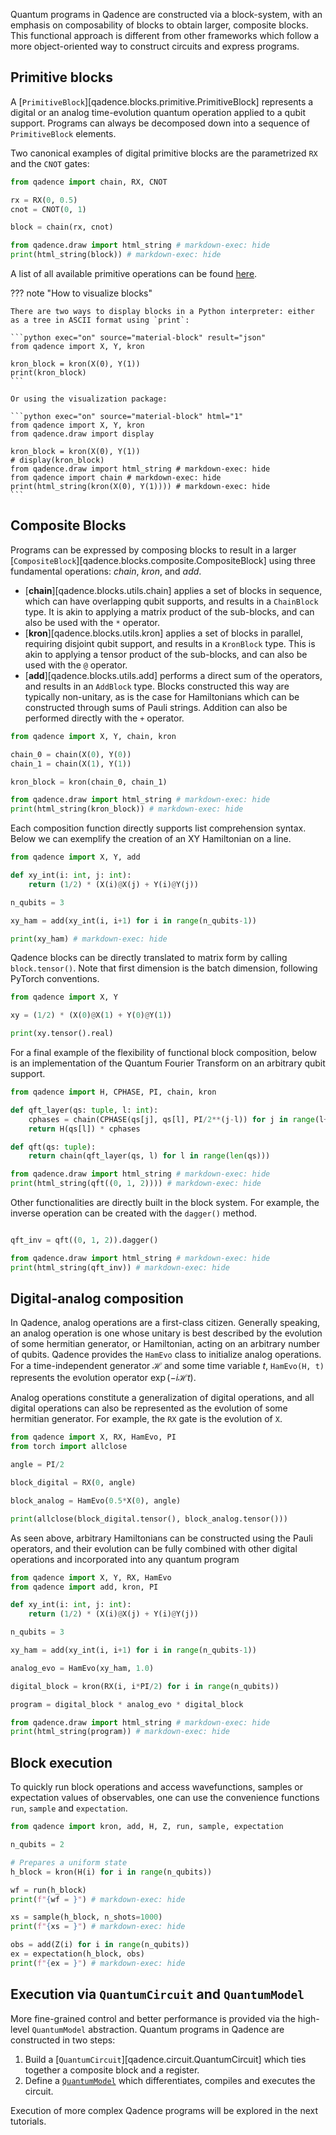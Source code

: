 Quantum programs in Qadence are constructed via a block-system, with an emphasis on composability of blocks to obtain larger, composite blocks. This functional approach is different from other frameworks which follow a more object-oriented way to construct circuits and express programs.

## Primitive blocks

A [`PrimitiveBlock`][qadence.blocks.primitive.PrimitiveBlock] represents a digital or an analog time-evolution quantum operation applied to a qubit support. Programs can always be decomposed down into a sequence of `PrimitiveBlock` elements.

Two canonical examples of digital primitive blocks are the parametrized `RX` and the `CNOT` gates:

```python exec="on" source="material-block" html="1" session="getting_started"
from qadence import chain, RX, CNOT

rx = RX(0, 0.5)
cnot = CNOT(0, 1)

block = chain(rx, cnot)

from qadence.draw import html_string # markdown-exec: hide
print(html_string(block)) # markdown-exec: hide
```

A list of all available primitive operations can be found [here](../api/operations.md).

??? note "How to visualize blocks"

	There are two ways to display blocks in a Python interpreter: either as a tree in ASCII format using `print`:

	```python exec="on" source="material-block" result="json"
	from qadence import X, Y, kron

	kron_block = kron(X(0), Y(1))
	print(kron_block)
	```

	Or using the visualization package:

	```python exec="on" source="material-block" html="1"
	from qadence import X, Y, kron
	from qadence.draw import display

	kron_block = kron(X(0), Y(1))
	# display(kron_block)
	from qadence.draw import html_string # markdown-exec: hide
	from qadence import chain # markdown-exec: hide
	print(html_string(kron(X(0), Y(1)))) # markdown-exec: hide
	```

## Composite Blocks

Programs can be expressed by composing blocks to result in a larger [`CompositeBlock`][qadence.blocks.composite.CompositeBlock] using three fundamental operations:
_chain_, _kron_, and _add_.

- [**chain**][qadence.blocks.utils.chain] applies a set of blocks in sequence, which can have overlapping qubit supports, and results in a `ChainBlock` type. It is akin to applying a matrix product of the sub-blocks, and can also be used with the `*` operator.
- [**kron**][qadence.blocks.utils.kron] applies a set of blocks in parallel, requiring disjoint qubit support, and results in a `KronBlock` type. This is akin to applying a tensor product of the sub-blocks, and can also be used with the `@` operator.
- [**add**][qadence.blocks.utils.add] performs a direct sum of the operators, and results in an `AddBlock` type. Blocks constructed this way are typically non-unitary, as is the case for Hamiltonians which can be constructed through sums of Pauli strings. Addition can also be performed directly with the `+` operator.

```python exec="on" source="material-block" html="1" session="getting_started"
from qadence import X, Y, chain, kron

chain_0 = chain(X(0), Y(0))
chain_1 = chain(X(1), Y(1))

kron_block = kron(chain_0, chain_1)

from qadence.draw import html_string # markdown-exec: hide
print(html_string(kron_block)) # markdown-exec: hide
```

Each composition function directly supports list comprehension syntax. Below we can exemplify the creation of an XY Hamiltonian on a line.

```python exec="on" source="material-block" result="json" session="getting_started"
from qadence import X, Y, add

def xy_int(i: int, j: int):
	return (1/2) * (X(i)@X(j) + Y(i)@Y(j))

n_qubits = 3

xy_ham = add(xy_int(i, i+1) for i in range(n_qubits-1))

print(xy_ham) # markdown-exec: hide
```

Qadence blocks can be directly translated to matrix form by calling `block.tensor()`. Note that first dimension is the batch dimension, following PyTorch conventions.

```python exec="on" source="material-block" result="json" session="getting_started"
from qadence import X, Y

xy = (1/2) * (X(0)@X(1) + Y(0)@Y(1))

print(xy.tensor().real)
```

For a final example of the flexibility of functional block composition, below is an implementation of the Quantum Fourier Transform on an arbitrary qubit support.

```python exec="on" source="material-block" html="1" session="getting_started"
from qadence import H, CPHASE, PI, chain, kron

def qft_layer(qs: tuple, l: int):
	cphases = chain(CPHASE(qs[j], qs[l], PI/2**(j-l)) for j in range(l+1, len(qs)))
	return H(qs[l]) * cphases

def qft(qs: tuple):
	return chain(qft_layer(qs, l) for l in range(len(qs)))

from qadence.draw import html_string # markdown-exec: hide
print(html_string(qft((0, 1, 2)))) # markdown-exec: hide
```

Other functionalities are directly built in the block system. For example, the inverse operation can be created with the `dagger()` method.

```python exec="on" source="material-block" html="1" session="getting_started"

qft_inv = qft((0, 1, 2)).dagger()

from qadence.draw import html_string # markdown-exec: hide
print(html_string(qft_inv)) # markdown-exec: hide
```

## Digital-analog composition

In Qadence, analog operations are a first-class citizen. Generally speaking, an analog operation is one whose unitary is best described by the evolution of some hermitian generator, or Hamiltonian, acting on an arbitrary number of qubits. Qadence provides the `HamEvo` class to initialize analog operations. For a time-independent generator $\mathcal{H}$ and some time variable $t$, `HamEvo(H, t)` represents the evolution operator $\exp(-i\mathcal{H}t)$.

Analog operations constitute a generalization of digital operations, and all digital operations can also be represented as the evolution of some hermitian generator. For example, the `RX` gate is the evolution of `X`.

```python exec="on" source="material-block" session="getting_started" result="json"
from qadence import X, RX, HamEvo, PI
from torch import allclose

angle = PI/2

block_digital = RX(0, angle)

block_analog = HamEvo(0.5*X(0), angle)

print(allclose(block_digital.tensor(), block_analog.tensor()))
```

As seen above, arbitrary Hamiltonians can be constructed using the Pauli operators, and their evolution can be fully combined with other digital operations and incorporated into any quantum program

```python exec="on" source="material-block" session="getting_started" html="1"
from qadence import X, Y, RX, HamEvo
from qadence import add, kron, PI

def xy_int(i: int, j: int):
	return (1/2) * (X(i)@X(j) + Y(i)@Y(j))

n_qubits = 3

xy_ham = add(xy_int(i, i+1) for i in range(n_qubits-1))

analog_evo = HamEvo(xy_ham, 1.0)

digital_block = kron(RX(i, i*PI/2) for i in range(n_qubits))

program = digital_block * analog_evo * digital_block

from qadence.draw import html_string # markdown-exec: hide
print(html_string(program)) # markdown-exec: hide
```

## Block execution

To quickly run block operations and access wavefunctions, samples or expectation values of observables, one can use the convenience functions `run`, `sample` and `expectation`.

```python exec="on" source="material-block" result="json" session="index"
from qadence import kron, add, H, Z, run, sample, expectation

n_qubits = 2

# Prepares a uniform state
h_block = kron(H(i) for i in range(n_qubits))

wf = run(h_block)
print(f"{wf = }") # markdown-exec: hide

xs = sample(h_block, n_shots=1000)
print(f"{xs = }") # markdown-exec: hide

obs = add(Z(i) for i in range(n_qubits))
ex = expectation(h_block, obs)
print(f"{ex = }") # markdown-exec: hide
```

## Execution via `QuantumCircuit` and `QuantumModel`

More fine-grained control and better performance is provided via the high-level `QuantumModel` abstraction. Quantum programs in Qadence are constructed in two steps:

1. Build a [`QuantumCircuit`][qadence.circuit.QuantumCircuit] which ties together a composite block and a register.
2. Define a [`QuantumModel`](quantummodels.md) which differentiates, compiles and executes the circuit.

Execution of more complex Qadence programs will be explored in the next tutorials.
